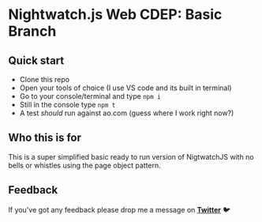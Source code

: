 # Nightwatch.js Web CDEP: Basic Branch

## Quick start

- Clone this repo
- Open your tools of choice (I use VS code and its built in terminal)
- Go to your console/terminal and type `npm i`
- Still in the console type `npm t`
- A test _should_ run against ao.com (guess where I work right now?)

## Who this is for

This is a super simplified basic ready to run version of NigtwatchJS with no bells or whistles using the page object pattern.

## Feedback

If you've got any feedback please drop me a message on **[Twitter](https://twitter.com/steveycee)** 🐦
